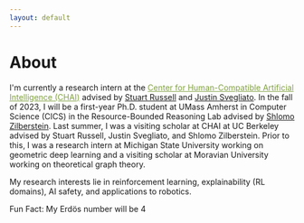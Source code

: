 ```yaml
---
layout: default
---
```


# About

I'm currently a research intern at the <a href="https://humancompatible.ai/" style="color: rgb(129, 161, 66)">Center for Human-Compatible Artificial Intelligence (CHAI)</a> advised by [Stuart Russell](https://people.eecs.berkeley.edu/~russell) and [Justin Svegliato](https://justinsvegliato.com/). In the fall of 2023, I will be a first-year Ph.D. student at UMass Amherst in Computer Science (CICS) in the Resource-Bounded Reasoning Lab advised by [Shlomo Zilberstein](https://groups.cs.umass.edu/shlomo/). Last summer, I was a visiting scholar at CHAI at UC Berkeley advised by Stuart Russell, Justin Svegliato, and Shlomo Zilberstein. Prior to this, I was a research intern at Michigan State University working on geometric deep learning and a visiting scholar at Moravian University working on theoretical graph theory.

My research interests lie in reinforcement learning, explainability (RL domains), AI safety, and applications to robotics.

Fun Fact: My Erd&ouml;s number will be 4

<!-- ### Inline styles and components
Text can be **bold**, _italic_, or ~~strikethrough~~.

[Link to another page](./another-page.html).

There should be whitespace between paragraphs.

There should be whitespace between paragraphs. We recommend including a README, or a file with information about your project. -->